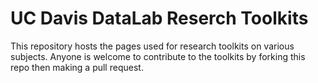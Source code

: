 # UC Davis DataLab Reserch Toolkits

This repository hosts the pages used for research toolkits on various subjects. Anyone is welcome to contribute to the toolkits by forking this repo then making a pull request. 